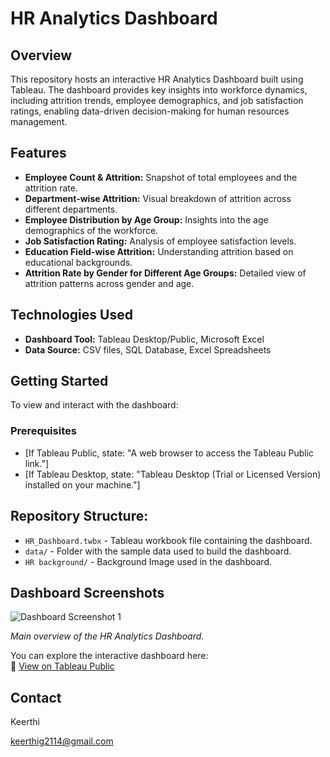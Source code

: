# HR Analytics Dashboard

## Overview

This repository hosts an interactive HR Analytics Dashboard built using Tableau. The dashboard provides key insights into workforce dynamics, including attrition trends, employee demographics, and job satisfaction ratings, enabling data-driven decision-making for human resources management.

## Features

* **Employee Count & Attrition:** Snapshot of total employees and the attrition rate.
* **Department-wise Attrition:** Visual breakdown of attrition across different departments.
* **Employee Distribution by Age Group:** Insights into the age demographics of the workforce.
* **Job Satisfaction Rating:** Analysis of employee satisfaction levels.
* **Education Field-wise Attrition:** Understanding attrition based on educational backgrounds.
* **Attrition Rate by Gender for Different Age Groups:** Detailed view of attrition patterns across gender and age.

## Technologies Used

* **Dashboard Tool:** Tableau Desktop/Public, Microsoft Excel
* **Data Source:** CSV files, SQL Database, Excel Spreadsheets

## Getting Started

To view and interact with the dashboard:

### Prerequisites

* [If Tableau Public, state: "A web browser to access the Tableau Public link."]
* [If Tableau Desktop, state: "Tableau Desktop (Trial or Licensed Version) installed on your machine."]

## Repository Structure:
- `HR_Dashboard.twbx` - Tableau workbook file containing the dashboard.
- `data/` - Folder with the sample data used to build the dashboard.
- `HR background/` - Background Image used in the dashboard.

## Dashboard Screenshots

![Dashboard Screenshot 1](Screenshot.png)

_Main overview of the HR Analytics Dashboard._

You can explore the interactive dashboard here:  
🔗 [View on Tableau Public](https://public.tableau.com/app/profile/keerthi.gopu/viz/HRDashboard_17497465619630/HRAnalyticsDashboard?publish=yes)

## Contact

Keerthi

[keerthig2114@gmail.com](mailto:keerthig2114@gmail.com)
